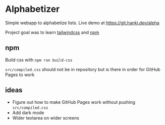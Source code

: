 # Alphabetizer

Simple webapp to alphabetize lists. Live demo at https://git.hanki.dev/alpha

Project goal was to learn [tailwindcss](https://tailwindcss.com) and [npm](https://www.npmjs.com/)

## npm

Build css with `npm run build-css`

`src/compiled.css` should not be in repository but is there in order for GitHub Pages to work

## ideas

- Figure out how to make GitHub Pages work without pushing `src/compiled.css`
- Add dark mode
- Wider textarea on wider screens
